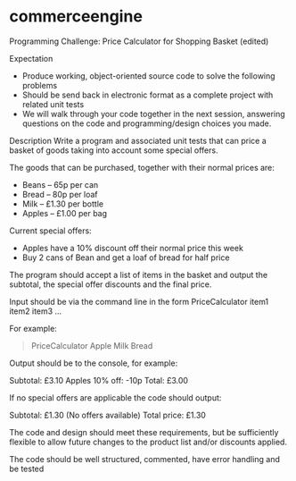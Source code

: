 # commerceengine
Programming Challenge: Price Calculator for Shopping Basket (edited)

Expectation
-	Produce working, object-oriented source code to solve the following problems
-	Should be send back in electronic format as a complete project with related unit tests
-	We will walk through your code together in the next session, answering questions on the code and programming/design choices you made.

Description
Write a program and associated unit tests that can price a basket of goods taking into account
some special offers.

The goods that can be purchased, together with their normal prices are:
-	Beans – 65p per can
-	Bread – 80p per loaf
-	Milk – £1.30 per bottle
-	Apples – £1.00 per bag

Current special offers:
-	Apples have a 10% discount off their normal price this week
-	Buy 2 cans of Bean and get a loaf of bread for half price

The program should accept a list of items in the basket and output the subtotal, the special
offer discounts and the final price.

Input should be via the command line in the form 
PriceCalculator item1 item2 item3 …


For example:
> PriceCalculator Apple Milk Bread

Output should be to the console, for example:

Subtotal: £3.10
Apples 10% off: -10p
Total: £3.00

If no special offers are applicable the code should output:

Subtotal: £1.30
(No offers available) 
Total price: £1.30

The code and design should meet these requirements, but be sufficiently flexible to allow future changes to the product list and/or discounts applied.

The code should be well structured, commented, have error handling and be tested

